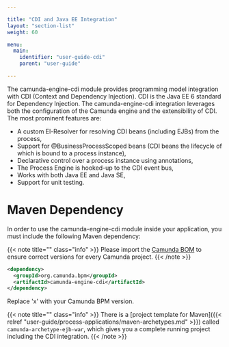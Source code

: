 ```yaml
---

title: "CDI and Java EE Integration"
layout: "section-list"
weight: 60

menu:
  main:
    identifier: "user-guide-cdi"
    parent: "user-guide"

---
```


The camunda-engine-cdi module provides programming model integration with CDI (Context and Dependency Injection). CDI is the Java EE 6 standard for Dependency Injection. The camunda-engine-cdi integration leverages both the configuration of the Camunda engine and the extensibility of CDI. The most prominent features are:

 * A custom El-Resolver for resolving CDI beans (including EJBs) from the process,
 * Support for @BusinessProcessScoped beans (CDI beans the lifecycle of which is bound to a process instance),
 * Declarative control over a process instance using annotations,
 * The Process Engine is hooked-up to the CDI event bus,
 * Works with both Java EE and Java SE,
 * Support for unit testing.


# Maven Dependency

In order to use the camunda-engine-cdi module inside your application, you must include the following Maven dependency:

{{< note title="" class="info" >}}
  Please import the [Camunda BOM](/get-started/apache-maven/) to ensure correct versions for every Camunda project.
{{< /note >}}

```xml
<dependency>
  <groupId>org.camunda.bpm</groupId>
  <artifactId>camunda-engine-cdi</artifactId>
</dependency>
```

Replace 'x' with your Camunda BPM version.

{{< note title="" class="info" >}}
  There is a [project template for Maven]({{< relref "user-guide/process-applications/maven-archetypes.md" >}}) called `camunda-archetype-ejb-war`, which gives you a complete running project including the CDI integration.
{{< /note >}}
